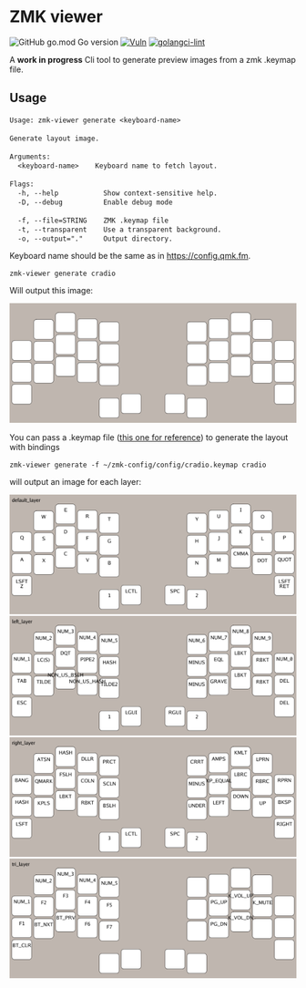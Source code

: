 # ZMK viewer

![GitHub go.mod Go version](https://img.shields.io/github/go-mod/go-version/mrmarble/zmk-layout-viewer)
[![Vuln](https://github.com/MrMarble/zmk-layout-viewer/actions/workflows/vuln.yml/badge.svg)](https://github.com/MrMarble/zmk-layout-viewer/actions/workflows/vuln.yml)
[![golangci-lint](https://github.com/MrMarble/zmk-layout-viewer/actions/workflows/golangci-lint.yml/badge.svg)](https://github.com/MrMarble/zmk-layout-viewer/actions/workflows/golangci-lint.yml)

A **work in progress** Cli tool to generate preview images from a zmk .keymap file.

## Usage

```shell
Usage: zmk-viewer generate <keyboard-name>

Generate layout image.

Arguments:
  <keyboard-name>    Keyboard name to fetch layout.

Flags:
  -h, --help           Show context-sensitive help.
  -D, --debug          Enable debug mode

  -f, --file=STRING    ZMK .keymap file
  -t, --transparent    Use a transparent background.
  -o, --output="."     Output directory.
```

Keyboard name should be the same as in https://config.qmk.fm.

```shell
zmk-viewer generate cradio
```
Will output this image:

![](assets/cradio.png)

You can pass a .keymap file ([this one for reference](https://github.com/zmkfirmware/zmk/blob/main/app/boards/shields/cradio/cradio.keymap)) to generate the layout with bindings

```shell
zmk-viewer generate -f ~/zmk-config/config/cradio.keymap cradio
```
will output an image for each layer:

![](assets/cradio_default_layer.png)
![](assets/cradio_left_layer.png)
![](assets/cradio_right_layer.png)
![](assets/cradio_tri_layer.png)
